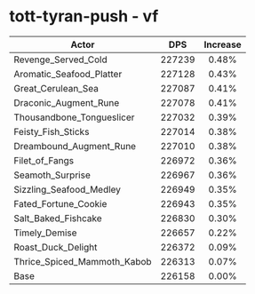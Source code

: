 # tott-tyran-push - vf
| Actor | DPS | Increase |
|---|:---:|:---:|
|Revenge_Served_Cold|227239|0.48%|
|Aromatic_Seafood_Platter|227128|0.43%|
|Great_Cerulean_Sea|227087|0.41%|
|Draconic_Augment_Rune|227078|0.41%|
|Thousandbone_Tongueslicer|227032|0.39%|
|Feisty_Fish_Sticks|227014|0.38%|
|Dreambound_Augment_Rune|227010|0.38%|
|Filet_of_Fangs|226972|0.36%|
|Seamoth_Surprise|226967|0.36%|
|Sizzling_Seafood_Medley|226949|0.35%|
|Fated_Fortune_Cookie|226943|0.35%|
|Salt_Baked_Fishcake|226830|0.30%|
|Timely_Demise|226657|0.22%|
|Roast_Duck_Delight|226372|0.09%|
|Thrice_Spiced_Mammoth_Kabob|226313|0.07%|
|Base|226158|0.00%|
